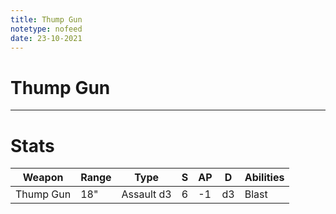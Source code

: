 ```yaml
---
title: Thump Gun
notetype: nofeed
date: 23-10-2021
---
```


# Thump Gun

---

# Stats

| Weapon    | Range | Type       | S   | AP  | D   | Abilities |
| --------- | ----- | ---------- | --- | --- | --- | --------- |
| Thump Gun | 18"   | Assault d3 | 6   | -1  | d3  | Blast     |